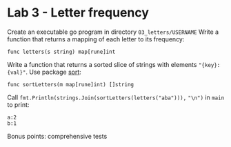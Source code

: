 # Lab 3 - Letter frequency

Create an executable go program in directory `03_letters/USERNAME`
Write a function that returns a mapping of each letter to its frequency:

```
func letters(s string) map[rune]int
```

Write a function that returns a sorted slice of strings with elements  `"{key}:{val}"`. Use package [sort](https://golang.org/pkg/sort/):

```
func sortLetters(m map[rune]int) []string
```

Call `fmt.Println(strings.Join(sortLetters(letters("aba"))),` `"\n")` in `main` to print:

```
a:2
b:1
```

Bonus points: comprehensive tests
